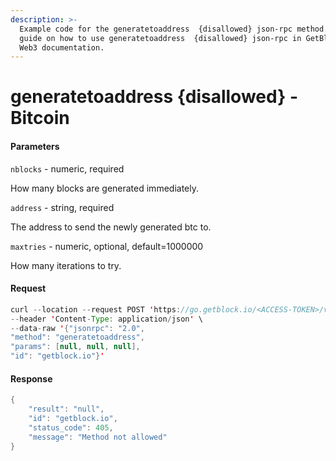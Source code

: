 ```yaml
---
description: >-
  Example code for the generatetoaddress  {disallowed} json-rpc method. Сomplete
  guide on how to use generatetoaddress  {disallowed} json-rpc in GetBlock.io
  Web3 documentation.
---
```


# generatetoaddress {disallowed} - Bitcoin

#### Parameters

`nblocks` - numeric, required

How many blocks are generated immediately.

`address` - string, required

The address to send the newly generated btc to.

`maxtries` - numeric, optional, default=1000000

How many iterations to try.

#### Request

```java
curl --location --request POST 'https://go.getblock.io/<ACCESS-TOKEN>/v1/mainnet/' \
--header 'Content-Type: application/json' \
--data-raw '{"jsonrpc": "2.0",
"method": "generatetoaddress",
"params": [null, null, null],
"id": "getblock.io"}'
```

#### Response

```java
{
    "result": "null",
    "id": "getblock.io",
    "status_code": 405,
    "message": "Method not allowed"
}
```
